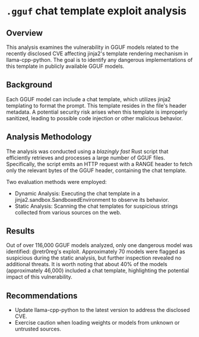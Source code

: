 # `.gguf` chat template exploit analysis

## Overview

This analysis examines the vulnerability in GGUF models related to the recently disclosed CVE affecting jinja2's template rendering mechanism in llama-cpp-python. The goal is to identify any dangerous implementations of this template in publicly available GGUF models.

## Background

Each GGUF model can include a chat template, which utilizes jinja2 templating to format the prompt. This template resides in the file's header metadata. A potential security risk arises when this template is improperly sanitized, leading to possible code injection or other malicious behavior.

## Analysis Methodology

The analysis was conducted using a *blazingly fast* Rust script that efficiently retrieves and processes a large number of GGUF files. Specifically, the script emits an HTTP request with a RANGE header to fetch only the relevant bytes of the GGUF header, containing the chat template.

Two evaluation methods were employed:

- Dynamic Analysis: Executing the chat template in a jinja2.sandbox.SandboxedEnvironment to observe its behavior.
- Static Analysis: Scanning the chat templates for suspicious strings collected from various sources on the web.

## Results

Out of over 116,000 GGUF models analyzed, only one dangerous model was identified: @retr0reg's exploit. Approximately 70 models were flagged as suspicious during the static analysis, but further inspection revealed no additional threats. It is worth noting that about 40% of the models (approximately 46,000) included a chat template, highlighting the potential impact of this vulnerability.

## Recommendations

- Update llama-cpp-python to the latest version to address the disclosed CVE.
- Exercise caution when loading weights or models from unknown or untrusted sources.
